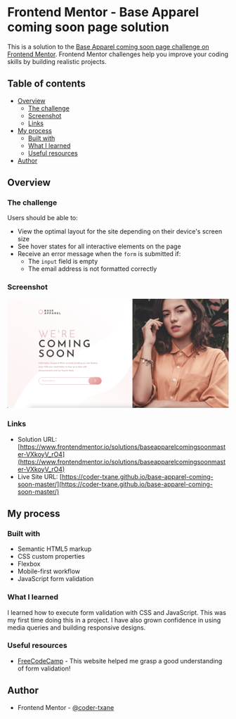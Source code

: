 # Frontend Mentor - Base Apparel coming soon page solution

This is a solution to the [Base Apparel coming soon page challenge on Frontend Mentor](https://www.frontendmentor.io/challenges/base-apparel-coming-soon-page-5d46b47f8db8a7063f9331a0). Frontend Mentor challenges help you improve your coding skills by building realistic projects. 

## Table of contents

- [Overview](#overview)
  - [The challenge](#the-challenge)
  - [Screenshot](#screenshot)
  - [Links](#links)
- [My process](#my-process)
  - [Built with](#built-with)
  - [What I learned](#what-i-learned)
  - [Useful resources](#useful-resources)
- [Author](#author)

## Overview

### The challenge

Users should be able to:

- View the optimal layout for the site depending on their device's screen size
- See hover states for all interactive elements on the page
- Receive an error message when the `form` is submitted if:
  - The `input` field is empty
  - The email address is not formatted correctly

### Screenshot

![](images/final-design.png)

### Links

- Solution URL: [https://www.frontendmentor.io/solutions/baseapparelcomingsoonmaster-VXkoyV_rO4](https://www.frontendmentor.io/solutions/baseapparelcomingsoonmaster-VXkoyV_rO4)
- Live Site URL: [https://coder-txane.github.io/base-apparel-coming-soon-master/](https://coder-txane.github.io/base-apparel-coming-soon-master/)

## My process

### Built with

- Semantic HTML5 markup
- CSS custom properties
- Flexbox
- Mobile-first workflow
- JavaScript form validation

### What I learned

I learned how to execute form validation with CSS and JavaScript. This was my first time doing this in a project. I have also grown confidence in using media queries and building responsive designs.

### Useful resources

- [FreeCodeCamp](https://www.freecodecamp.org/) - This website helped me grasp a good understanding of form validation!

## Author

- Frontend Mentor - [@coder-txane](https://www.frontendmentor.io/profile/coder-txane)
